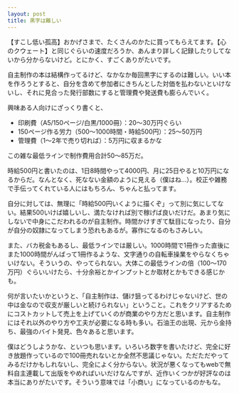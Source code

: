 ```yaml
---
layout: post
title: 黒字は難しい
---
```


【すこし低い孤高】おかげさまで、たくさんのかたに買ってもらえてます。【心のクウェート】と同じぐらいの速度だろうか、あんまり詳しく記録したりしてないから分からないけど。とにかく、すごくありがたいです。

自主制作の本は結構作ってるけど、なかなか毎回黒字にするのは難しい。いい本を作ろうとすると、自分を含めて参加者にきちんとした対価を払わないといけないし、それに見合った発行部数にすると管理費や発送費も膨らんでいく。

興味ある人向けにざっくり書くと、
- 印刷費（A5/150ページ/白黒/1000冊）：20〜30万円ぐらい
- 150ページ作る労力（500〜1000時間・時給500円）：25〜50万円
- 管理費（1〜2年で売り切れば）：5万円に収まるかな

この雑な最低ラインで制作費用合計50〜85万だ。

時給500円と書いたのは、1日8時間やって4000円、月に25日やると10万円になるからだ。なんとなく、死なない金額のように見える（僕はね…）。校正や雑務で手伝ってくれている人にはもちろん、ちゃんと払ってます。

自分に対しては、無理に「時給500円いくように描くぞ」って別に気にしてない。結果500いけば嬉しいし、満たなければ別で稼げば良いだけだ。あまり気にしないで中身にこだわれるのが自主制作。時間かけすぎて駄目になったり、自分が自分の奴隷になってしまう恐れもあるが。寡作になるのもさみしい。

また、バカ税金もあるし、最低ラインでは厳しい。1000時間で1冊作った直後にまた1000時間がんばって1冊作るような、文字通りの自転車操業をやらなくちゃいけない。そういうの、やってられない。大体この最低ラインの倍（100〜170万円）ぐらいいけたら、十分余裕とかインプットとか取材とかもできる感じかも。

何が言いたいかというと、「自主制作は、儲け狙ってるわけじゃないけど、世の中は金なので収支が厳しいと続けられない」ということ。これをクリアするためにコストカットして売上を上げていくのが商業のやり方だと思います。自主制作にはそれ以外のやり方や工夫が必要になる時も多い。石油王の出現、元から金持ち、最強のバイト発見、色々あると思います。

僕はどうしようかな、といつも思います。いろいろ数字を書いたけど、完全に好き放題作っているので100冊売れないとか全然不思議じゃない。ただただやってみるだけかもしれないし、完全によく分からない。状況が悪くなってもwebで無料自主連載して出版をやめればいいだけなんですが、近作いくつかが好評なのは本当にありがたいです。そういう意味では「小商い」になっているのかもな。
